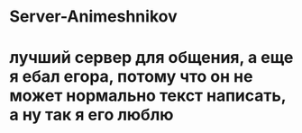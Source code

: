 # Server-Animeshnikov
# лучший сервер для общения, а еще я ебал егора, потому что он не может нормально текст написать, а ну так я его люблю
